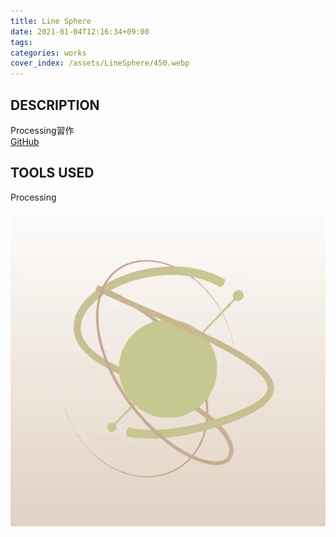 ```yaml
---
title: Line Sphere
date: 2021-01-04T12:16:34+09:00
tags:
categories: works
cover_index: /assets/LineSphere/450.webp
---
```


## DESCRIPTION
Processing習作  
[GitHub](https://github.com/Magryllia/LineSphere01)

## TOOLS USED
Processing

![](/assets/LineSphere/02.webp)